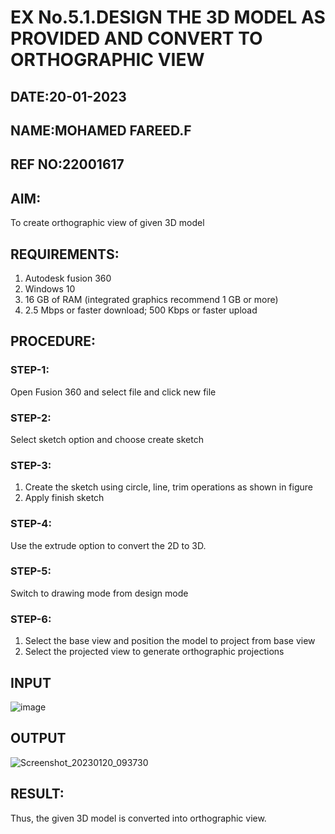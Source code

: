 # EX No.5.1.DESIGN THE 3D MODEL AS PROVIDED AND CONVERT TO ORTHOGRAPHIC VIEW
## DATE:20-01-2023
## NAME:MOHAMED FAREED.F
## REF NO:22001617

## AIM: 
To create orthographic view of given 3D model

## REQUIREMENTS: 
1. Autodesk fusion 360
2. Windows 10
3. 16 GB of RAM (integrated graphics recommend 1 GB or more)
4. 2.5 Mbps or faster download; 500 Kbps or faster upload 

## PROCEDURE:

### STEP-1:
Open Fusion 360 and select file and click new file

### STEP-2:
Select sketch option and choose create sketch

### STEP-3: 
1. Create the sketch using circle, line, trim operations as shown in figure
2. Apply finish sketch 

### STEP-4:
 Use the extrude option to convert the 2D to 3D.

### STEP-5:
Switch to drawing mode from design mode 
          
### STEP-6:
1. Select the base view and position the model to project from base view 
2. Select the projected view to generate orthographic projections

## INPUT
![image](https://user-images.githubusercontent.com/113594316/199408705-ed302b2a-90c3-41c0-9cc4-791a93366e2a.png)

## OUTPUT
![Screenshot_20230120_093730](https://user-images.githubusercontent.com/121412904/213747889-e215f383-f239-4eaf-a77d-e13621cb0063.png)



## RESULT:
Thus, the given 3D model is converted into orthographic view.


